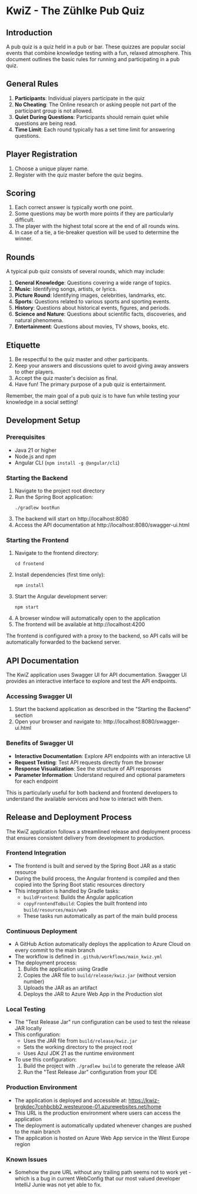 # KwiZ - The Zühlke Pub Quiz

## Introduction
A pub quiz is a quiz held in a pub or bar. These quizzes are popular social events that combine knowledge testing with a fun, relaxed atmosphere. This document outlines the basic rules for running and participating in a pub quiz.

## General Rules
1. **Participants**: Individual players participate in the quiz
2. **No Cheating**: The Online research or asking people not part of the participant group is not allowed.
3. **Quiet During Questions**: Participants should remain quiet while questions are being read.
4. **Time Limit**: Each round typically has a set time limit for answering questions.

## Player Registration
1. Choose a unique player name.
2. Register with the quiz master before the quiz begins.

## Scoring
1. Each correct answer is typically worth one point.
2. Some questions may be worth more points if they are particularly difficult.
3. The player with the highest total score at the end of all rounds wins.
4. In case of a tie, a tie-breaker question will be used to determine the winner.

## Rounds
A typical pub quiz consists of several rounds, which may include:
1. **General Knowledge**: Questions covering a wide range of topics.
2. **Music**: Identifying songs, artists, or lyrics.
3. **Picture Round**: Identifying images, celebrities, landmarks, etc.
4. **Sports**: Questions related to various sports and sporting events.
5. **History**: Questions about historical events, figures, and periods.
6. **Science and Nature**: Questions about scientific facts, discoveries, and natural phenomena.
7. **Entertainment**: Questions about movies, TV shows, books, etc.

## Etiquette
1. Be respectful to the quiz master and other participants.
2. Keep your answers and discussions quiet to avoid giving away answers to other players.
3. Accept the quiz master's decision as final.
4. Have fun! The primary purpose of a pub quiz is entertainment.

Remember, the main goal of a pub quiz is to have fun while testing your knowledge in a social setting!

## Development Setup

### Prerequisites
- Java 21 or higher
- Node.js and npm
- Angular CLI (`npm install -g @angular/cli`)

### Starting the Backend
1. Navigate to the project root directory
2. Run the Spring Boot application:
   ```
   ./gradlew bootRun
   ```
3. The backend will start on http://localhost:8080
4. Access the API documentation at http://localhost:8080/swagger-ui.html

### Starting the Frontend
1. Navigate to the frontend directory:
   ```
   cd frontend
   ```
2. Install dependencies (first time only):
   ```
   npm install
   ```
3. Start the Angular development server:
   ```
   npm start
   ```
4. A browser window will automatically open to the application
5. The frontend will be available at http://localhost:4200

The frontend is configured with a proxy to the backend, so API calls will be automatically forwarded to the backend server.

## API Documentation

The KwiZ application uses Swagger UI for API documentation. Swagger UI provides an interactive interface to explore and test the API endpoints.

### Accessing Swagger UI

1. Start the backend application as described in the "Starting the Backend" section
2. Open your browser and navigate to: http://localhost:8080/swagger-ui.html

### Benefits of Swagger UI

- **Interactive Documentation**: Explore API endpoints with an interactive UI
- **Request Testing**: Test API requests directly from the browser
- **Response Visualization**: See the structure of API responses
- **Parameter Information**: Understand required and optional parameters for each endpoint

This is particularly useful for both backend and frontend developers to understand the available services and how to interact with them.

## Release and Deployment Process

The KwiZ application follows a streamlined release and deployment process that ensures consistent delivery from development to production.

### Frontend Integration

- The frontend is built and served by the Spring Boot JAR as a static resource
- During the build process, the Angular frontend is compiled and then copied into the Spring Boot static resources directory
- This integration is handled by Gradle tasks:
  - `buildFrontend`: Builds the Angular application
  - `copyFrontendToBuild`: Copies the built frontend into `build/resources/main/web`
  - These tasks run automatically as part of the main build process

### Continuous Deployment

- A GitHub Action automatically deploys the application to Azure Cloud on every commit to the main branch
- The workflow is defined in `.github/workflows/main_kwiz.yml`
- The deployment process:
  1. Builds the application using Gradle
  2. Copies the JAR file to `build/release/kwiz.jar` (without version number)
  3. Uploads the JAR as an artifact
  4. Deploys the JAR to Azure Web App in the Production slot

### Local Testing

- The "Test Release Jar" run configuration can be used to test the release JAR locally
- This configuration:
  - Uses the JAR file from `build/release/kwiz.jar`
  - Sets the working directory to the project root
  - Uses Azul JDK 21 as the runtime environment
- To use this configuration:
  1. Build the project with `./gradlew build` to generate the release JAR
  2. Run the "Test Release Jar" configuration from your IDE

### Production Environment

- The application is deployed and accessible at: https://kwiz-brgkdec7cphbcbb2.westeurope-01.azurewebsites.net/home
- This URL is the production environment where users can access the application
- The deployment is automatically updated whenever changes are pushed to the main branch
- The application is hosted on Azure Web App service in the West Europe region

### Known Issues

* Somehow the pure URL without any trailing path seems not to work yet - which is a bug in current WebConfig that our most valued developer IntelliJ Junie was not yet able to fix.
